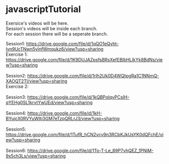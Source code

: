 # javascriptTutorial


Exersice's videos will be here. <br/>
Session's videos will be inside each branch. <br/>
For each session there will be a seperate branch. <br/>

Session1: https://drive.google.com/file/d/1qQO1eQyht-Ivn9UcTNwn5ylnfWmqukz6/view?usp=sharing <br />
  Exercise 1: https://drive.google.com/file/d/1K9DUJAZpsfsBRsXefEBlbHLIkYk8BdNs/view?usp=sharing <br />
 <br />
Session2: https://drive.google.com/file/d/1rlh2Uk0D4WQtpgRa1C1NNmQ-XAOQT2Tl/view?usp=sharing <br />
  Exercise 2: 
<br /><br />
Session3: https://drive.google.com/file/d/1kQBPolqyPCsIH-qYEHg0SL1krvtYwUEd/view?usp=sharing
<br /><br />
Session4: https://drive.google.com/file/d/1kH-BYujcX0RVYuWItj3GM7eTzpQRLrJ3/view?usp=sharing
<br /> <br />
Session5: https://drive.google.com/file/d/1TufR_hCN2vcy9n3RCbKJkUsYK0dQFchE/view?usp=sharing
<br /><br />
Session6: https://drive.google.com/file/d/1To-T-Le_89P7vhQEZ_1PNiM-9x5ch3Ls/view?usp=sharing
